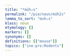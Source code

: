 ```yaml
---
title: "*múh₂s"
permalink: "/pie/noun/múh2s"
lemma_to_sort: "muh₂s"
klass: noun
etymology: []
markers: []
synonyms: []
definitions: [["mouse"]]
topics: ["ine-pro:Rodents"]
---
```


